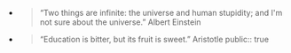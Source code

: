 - > “Two things are infinite: the universe and human stupidity; and I'm not sure about the universe.” Albert Einstein
- > “Education is bitter, but its fruit is sweet.” Aristotle
public:: true
